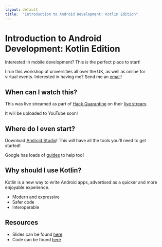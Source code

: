 ```yaml
---
layout: default
title:  "Introduction to Android Development: Kotlin Edition"
---
```


# Introduction to Android Development: Kotlin Edition

Interested in mobile development? This is the perfect place to start!

I run this workshop at universities all over the UK, as well as online for virtual events. Interested in having me? Send me an [email](mailto:will@will-russell.com)!

## When can I watch this?

This was live streamed as part of [Hack Quarantine](https://hackquarantine.com) on their [live stream](https://hackquarantine.com/stream). 

It will be uploaded to YouTube soon!

## Where do I even start?

Download [Android Studio](https://developer.android.com/studio)! This will have all the tools you'll need to get started!

Google has loads of [guides](https://developer.android.com/guide) to help too!

## Why should I use Kotlin?

Kotlin is a new way to write Android apps, advertised as a quicker and more enjoyable experience.

- Modern and expressive
- Safer code
- Interoperable

## Resources

- Slides can be found [here](/assets/slides/android/kotlin/android-kotlin-slides.pdf)
- Code can be found [here](https://github.com/wrussell1999/android-workshop-kotlin)
